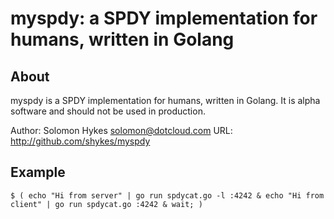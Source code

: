 # myspdy: a SPDY implementation for humans, written in Golang


## About

myspdy is a SPDY implementation for humans, written in Golang. It is alpha software and should not be used in production.

Author: Solomon Hykes <solomon@dotcloud.com>
URL: http://github.com/shykes/myspdy


## Example

    $ ( echo "Hi from server" | go run spdycat.go -l :4242 & echo "Hi from client" | go run spdycat.go :4242 & wait; )
